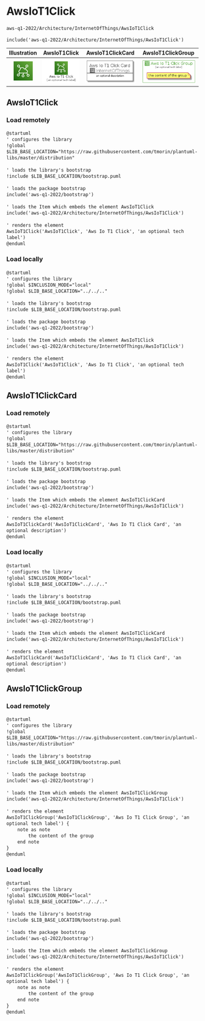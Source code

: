 # AwsIoT1Click


```text
aws-q1-2022/Architecture/InternetOfThings/AwsIoT1Click
```

```text
include('aws-q1-2022/Architecture/InternetOfThings/AwsIoT1Click')
```



| Illustration | AwsIoT1Click | AwsIoT1ClickCard | AwsIoT1ClickGroup |
| :---: | :---: | :---: | :---: |
| ![illustration for Illustration](../../../aws-q1-2022/Architecture/InternetOfThings/AwsIoT1Click.png) | ![illustration for AwsIoT1Click](../../../aws-q1-2022/Architecture/InternetOfThings/AwsIoT1Click.Local.png) | ![illustration for AwsIoT1ClickCard](../../../aws-q1-2022/Architecture/InternetOfThings/AwsIoT1ClickCard.Local.png) | ![illustration for AwsIoT1ClickGroup](../../../aws-q1-2022/Architecture/InternetOfThings/AwsIoT1ClickGroup.Local.png) |




## AwsIoT1Click

### Load remotely
```plantuml
@startuml
' configures the library
!global $LIB_BASE_LOCATION="https://raw.githubusercontent.com/tmorin/plantuml-libs/master/distribution"

' loads the library's bootstrap
!include $LIB_BASE_LOCATION/bootstrap.puml

' loads the package bootstrap
include('aws-q1-2022/bootstrap')

' loads the Item which embeds the element AwsIoT1Click
include('aws-q1-2022/Architecture/InternetOfThings/AwsIoT1Click')

' renders the element
AwsIoT1Click('AwsIoT1Click', 'Aws Io T1 Click', 'an optional tech label')
@enduml
```

### Load locally
```plantuml
@startuml
' configures the library
!global $INCLUSION_MODE="local"
!global $LIB_BASE_LOCATION="../../.."

' loads the library's bootstrap
!include $LIB_BASE_LOCATION/bootstrap.puml

' loads the package bootstrap
include('aws-q1-2022/bootstrap')

' loads the Item which embeds the element AwsIoT1Click
include('aws-q1-2022/Architecture/InternetOfThings/AwsIoT1Click')

' renders the element
AwsIoT1Click('AwsIoT1Click', 'Aws Io T1 Click', 'an optional tech label')
@enduml
```

## AwsIoT1ClickCard

### Load remotely
```plantuml
@startuml
' configures the library
!global $LIB_BASE_LOCATION="https://raw.githubusercontent.com/tmorin/plantuml-libs/master/distribution"

' loads the library's bootstrap
!include $LIB_BASE_LOCATION/bootstrap.puml

' loads the package bootstrap
include('aws-q1-2022/bootstrap')

' loads the Item which embeds the element AwsIoT1ClickCard
include('aws-q1-2022/Architecture/InternetOfThings/AwsIoT1Click')

' renders the element
AwsIoT1ClickCard('AwsIoT1ClickCard', 'Aws Io T1 Click Card', 'an optional description')
@enduml
```

### Load locally
```plantuml
@startuml
' configures the library
!global $INCLUSION_MODE="local"
!global $LIB_BASE_LOCATION="../../.."

' loads the library's bootstrap
!include $LIB_BASE_LOCATION/bootstrap.puml

' loads the package bootstrap
include('aws-q1-2022/bootstrap')

' loads the Item which embeds the element AwsIoT1ClickCard
include('aws-q1-2022/Architecture/InternetOfThings/AwsIoT1Click')

' renders the element
AwsIoT1ClickCard('AwsIoT1ClickCard', 'Aws Io T1 Click Card', 'an optional description')
@enduml
```

## AwsIoT1ClickGroup

### Load remotely
```plantuml
@startuml
' configures the library
!global $LIB_BASE_LOCATION="https://raw.githubusercontent.com/tmorin/plantuml-libs/master/distribution"

' loads the library's bootstrap
!include $LIB_BASE_LOCATION/bootstrap.puml

' loads the package bootstrap
include('aws-q1-2022/bootstrap')

' loads the Item which embeds the element AwsIoT1ClickGroup
include('aws-q1-2022/Architecture/InternetOfThings/AwsIoT1Click')

' renders the element
AwsIoT1ClickGroup('AwsIoT1ClickGroup', 'Aws Io T1 Click Group', 'an optional tech label') {
    note as note
        the content of the group
    end note
}
@enduml
```

### Load locally
```plantuml
@startuml
' configures the library
!global $INCLUSION_MODE="local"
!global $LIB_BASE_LOCATION="../../.."

' loads the library's bootstrap
!include $LIB_BASE_LOCATION/bootstrap.puml

' loads the package bootstrap
include('aws-q1-2022/bootstrap')

' loads the Item which embeds the element AwsIoT1ClickGroup
include('aws-q1-2022/Architecture/InternetOfThings/AwsIoT1Click')

' renders the element
AwsIoT1ClickGroup('AwsIoT1ClickGroup', 'Aws Io T1 Click Group', 'an optional tech label') {
    note as note
        the content of the group
    end note
}
@enduml
```

